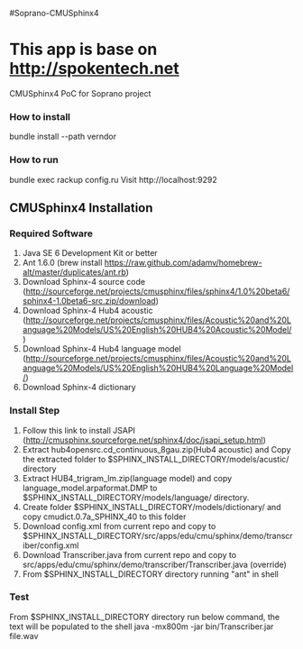 #Soprano-CMUSphinx4

This app is base on http://spokentech.net
==================

CMUSphinx4 PoC for Soprano project
### How to install
bundle install --path verndor

### How to run
bundle exec rackup config.ru
Visit http://localhost:9292

## CMUSphinx4 Installation
### Required Software
1. Java SE 6 Development Kit or better
2. Ant 1.6.0 (brew install https://raw.github.com/adamv/homebrew-alt/master/duplicates/ant.rb)
3. Download Sphinx-4 source code (http://sourceforge.net/projects/cmusphinx/files/sphinx4/1.0%20beta6/sphinx4-1.0beta6-src.zip/download)
4. Download Sphinx-4 Hub4 acoustic (http://sourceforge.net/projects/cmusphinx/files/Acoustic%20and%20Language%20Models/US%20English%20HUB4%20Acoustic%20Model/)
5. Download Sphinx-4 Hub4 language model (http://sourceforge.net/projects/cmusphinx/files/Acoustic%20and%20Language%20Models/US%20English%20HUB4%20Language%20Model/) 
6. Download Sphinx-4 dictionary

### Install Step
1. Follow this link to install JSAPI (http://cmusphinx.sourceforge.net/sphinx4/doc/jsapi_setup.html)
2. Extract hub4opensrc.cd_continuous_8gau.zip(Hub4 acoustic) and Copy the extracted folder to $SPHINX_INSTALL_DIRECTORY/models/acustic/ directory 
3. Extract HUB4_trigram_lm.zip(language model) and copy language_model.arpaformat.DMP to $SPHINX_INSTALL_DIRECTORY/models/language/ directory.
4. Create folder $SPHINX_INSTALL_DIRECTORY/models/dictionary/ and copy cmudict.0.7a_SPHINX_40 to this folder
5. Download config.xml from current repo and copy to $SPHINX_INSTALL_DIRECTORY/src/apps/edu/cmu/sphinx/demo/transcriber/config.xml
6. Download Transcriber.java from current repo and copy to src/apps/edu/cmu/sphinx/demo/transcriber/Transcriber.java (override)
7. From $SPHINX_INSTALL_DIRECTORY directory running "ant" in shell

### Test
From $SPHINX_INSTALL_DIRECTORY directory run below command, the text will be populated to the shell
java -mx800m -jar bin/Transcriber.jar file.wav


